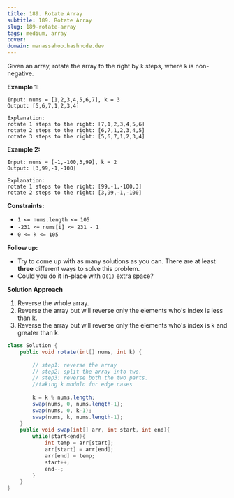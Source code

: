 ```yaml
---
title: 189. Rotate Array
subtitle: 189. Rotate Array
slug: 189-rotate-array
tags: medium, array
cover: 
domain: manassahoo.hashnode.dev
---
```


Given an array, rotate the array to the right by `k` steps, where `k` is non-negative.

**Example 1:**
```
Input: nums = [1,2,3,4,5,6,7], k = 3
Output: [5,6,7,1,2,3,4]

Explanation:
rotate 1 steps to the right: [7,1,2,3,4,5,6]
rotate 2 steps to the right: [6,7,1,2,3,4,5]
rotate 3 steps to the right: [5,6,7,1,2,3,4]
```

**Example 2:**
```
Input: nums = [-1,-100,3,99], k = 2
Output: [3,99,-1,-100]

Explanation:
rotate 1 steps to the right: [99,-1,-100,3]
rotate 2 steps to the right: [3,99,-1,-100]
```

**Constraints:**

*   `1 <= nums.length <= 105`
*   `-231 <= nums[i] <= 231 - 1`
*   `0 <= k <= 105`

**Follow up:**

*   Try to come up with as many solutions as you can. There are at least **three** different ways to solve this problem.
*   Could you do it in-place with `O(1)` extra space?


**Solution Approach**

1. Reverse the whole array.
2. Reverse the array but will reverse only the elements who's index is less than k.
3. Reverse the array but will reverse only the elements who's index is k and greater than k.

```Java
class Solution {
    public void rotate(int[] nums, int k) {
        
        // step1: reverse the array
        // step2: split the array into two.
        // step3: reverse both the two parts.        
        //taking k modulo for edge cases
        
        k = k % nums.length;        
        swap(nums, 0, nums.length-1);
        swap(nums, 0, k-1);
        swap(nums, k, nums.length-1);
    }
    public void swap(int[] arr, int start, int end){
        while(start<end){
            int temp = arr[start];
            arr[start] = arr[end];
            arr[end] = temp;
            start++;
            end--;
        }
    }
}
```
